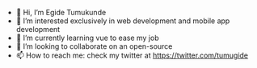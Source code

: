 - 👋 Hi, I’m Egide Tumukunde
- 👀 I’m interested exclusively in web development and mobile app development
- 🌱 I’m currently learning vue to ease my job
- 💞️ I’m looking to collaborate on an open-source
- 📫 How to reach me: check my twitter at https://twitter.com/tumugide

<!---
tumugide/tumugide is a ✨ special ✨ repository because its `README.md` (this file) appears on your GitHub profile.
You can click the Preview link to take a look at your changes.
--->
